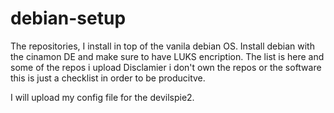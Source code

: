 # debian-setup
The repositories, I install in top of the vanila debian OS.
Install debian with the cinamon DE and make sure to have LUKS encription.
The list is here and some of the repos i upload
Disclamier i don't own the repos or the software this is just a checklist in order to be producitve.

I will upload my config file for the devilspie2.
 
